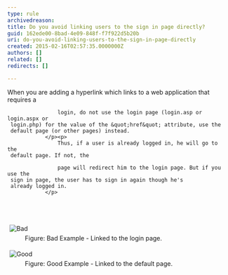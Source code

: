 ```yaml
---
type: rule
archivedreason: 
title: Do you avoid linking users to the sign in page directly?
guid: 162ede00-8bad-4e09-848f-f7f922d5b20b
uri: do-you-avoid-linking-users-to-the-sign-in-page-directly
created: 2015-02-16T02:57:35.0000000Z
authors: []
related: []
redirects: []

---
```



<p>
                    When you are adding a hyperlink which links to a web 
     application that requires a
                    
                    login, do not use the login page (login.asp or login.aspx or 
     login.php) for the value of the &quot;href&quot; attribute, use the 
     default page (or other pages) instead.
                </p><p>
                    Thus, if a user is already logged in, he will go to the 
     default page. If not, the
                    
                    page will redirect him to the login page. But if you use the 
     sign in page, the user has to sign in again though he's 
     already logged in.
                </p>
<br><excerpt class='endintro'></excerpt><br>
<dl class="badImage"><dt>
      <img src="http&#58;//www.ssw.com.au/SSW/Standards/Rules/Images/BadNoUseLogin.GIF" alt="Bad" style="margin&#58;5px;" />
   </dt><dd>Figure&#58; Bad Example - Linked to the login page.</dd></dl><dl class="goodImage"><dt> 
      <img src="http&#58;//www.ssw.com.au/SSW/Standards/Rules/Images/GoodNoUseLogin.GIF" alt="Good" style="margin&#58;5px;" />
   </dt><dd>Figure&#58; Good Example - Linked to the default page.</dd></dl>


